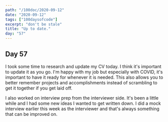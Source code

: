 ```yaml
---
path: "/100doc/2020-09-12"
date: "2020-09-12"
tags: ["100daysofcode"]
excerpt: "don't be stale"
title: "Up to date."
day: "57"
---
```


## Day 57

I took some time to research and update my CV today. I think it's important to update it as you go. I'm happy with my job but especially with COVID, it's important to have it ready for whenever it is needed. This also allows you to better remember projects and accomplishments instead of scrambling to get it together if you get laid off.

I also worked on interview prep from the interviewer side. It's been a little while and I had some new ideas I wanted to get written down. I did a mock interview earlier this week as the interviewer and that's always something that can be improved on.
